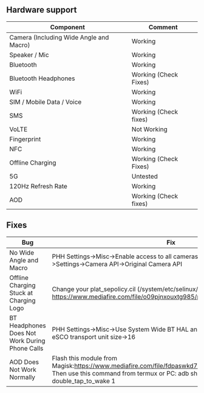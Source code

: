 ## Hardware support

| Component                        |      Comment                                                                                                 |
|----------------------------------|--------------------------------------------------------------------------------------------------------------|
| Camera (Including Wide Angle and Macro)                           | Working                                                                                                      |
| Speaker / Mic                    | Working                                                                                                      |
| Bluetooth                        | Working 
| Bluetooth Headphones                       | Working (Check Fixes)                                                                                                     |
| WiFi                             | Working                                                                                                      |
| SIM / Mobile Data / Voice        | Working                                                                                               |
| SMS | Working (Check fixes)
| VoLTE                            | Not Working                                                                                                  |
| Fingerprint                      | Working                                                                                                      |
| NFC                              | Working                                                                                                      |
| Offline Charging                 | Working (Check Fixes)                                                                                                 |
| 5G                               | Untested                                                                                                  |
| 120Hz Refresh Rate               | Working                                                                                                      |
| AOD | Working (Check fixes)



## Fixes

| Bug                        |      Fix                                                                                                 |
|----------------------------------|--------------------------------------------------------------------------------------------------------------|
| No Wide Angle and Macro                          | PHH Settings->Misc->Enable access to all cameras. Then install Open Camera->Settings->Camera API->Original Camera API                                                                                                       
| Offline Charging Stuck at Charging Logo                 | Change your plat_sepolicy.cil (/system/etc/selinux/) with this: https://www.mediafire.com/file/o09pjnxouxtg985/plat_sepolicy.cil/file                                                                                               
| BT Headphones Does Not Work During Phone Calls               | PHH Settings->Misc->Use System Wide BT HAL and PHH Settings->Misc->Set eSCO transport unit size->16                                                                                                      
| AOD Does Not Work Normally | Flash this module from Magisk:https://www.mediafire.com/file/fdpaswkd7x77t8h/AODEnabler2.zip.zip/file Then use this command from termux or PC: adb shell settings put secure double_tap_to_wake 1 
